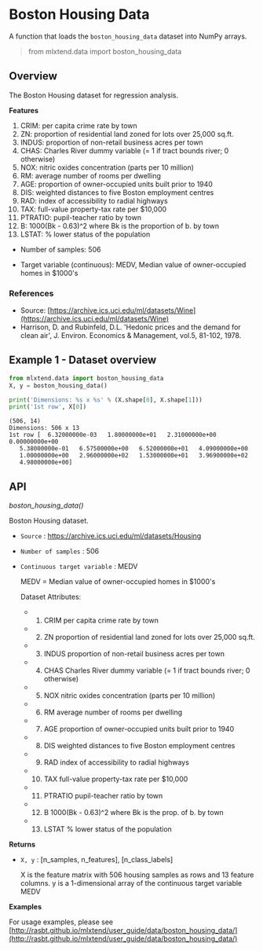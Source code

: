 # Boston Housing Data

A function that loads the `boston_housing_data` dataset into NumPy arrays.

> from mlxtend.data import boston_housing_data

## Overview

The Boston Housing dataset for regression analysis.

**Features**

1. CRIM:      per capita crime rate by town
2. ZN:        proportion of residential land zoned for lots over 25,000 sq.ft.
3. INDUS:     proportion of non-retail business acres per town
4. CHAS:      Charles River dummy variable (= 1 if tract bounds river; 0 otherwise)
5. NOX:       nitric oxides concentration (parts per 10 million)
6. RM:        average number of rooms per dwelling
7. AGE:       proportion of owner-occupied units built prior to 1940
8. DIS:       weighted distances to five Boston employment centres
9. RAD:       index of accessibility to radial highways
10. TAX:      full-value property-tax rate per $10,000
11. PTRATIO:  pupil-teacher ratio by town
12. B:        1000(Bk - 0.63)^2 where Bk is the proportion of b. by town
13. LSTAT:    % lower status of the population
    

- Number of samples: 506

- Target variable (continuous): MEDV, Median value of owner-occupied homes in $1000's


### References

- Source: [https://archive.ics.uci.edu/ml/datasets/Wine](https://archive.ics.uci.edu/ml/datasets/Wine)
- Harrison, D. and Rubinfeld, D.L. 
'Hedonic prices and the demand for clean air', J. Environ. Economics & Management, vol.5, 81-102, 1978.

## Example 1 - Dataset overview


```python
from mlxtend.data import boston_housing_data
X, y = boston_housing_data()

print('Dimensions: %s x %s' % (X.shape[0], X.shape[1]))
print('1st row', X[0])
```

    (506, 14)
    Dimensions: 506 x 13
    1st row [  6.32000000e-03   1.80000000e+01   2.31000000e+00   0.00000000e+00
       5.38000000e-01   6.57500000e+00   6.52000000e+01   4.09000000e+00
       1.00000000e+00   2.96000000e+02   1.53000000e+01   3.96900000e+02
       4.98000000e+00]


## API


*boston_housing_data()*

Boston Housing dataset.


- `Source` : https://archive.ics.uci.edu/ml/datasets/Housing


- `Number of samples` : 506



- `Continuous target variable` : MEDV

    MEDV = Median value of owner-occupied homes in $1000's

    Dataset Attributes:

    - 1) CRIM      per capita crime rate by town
    - 2) ZN        proportion of residential land zoned for lots over
    25,000 sq.ft.
    - 3) INDUS     proportion of non-retail business acres per town
    - 4) CHAS      Charles River dummy variable (= 1 if tract bounds
    river; 0 otherwise)
    - 5) NOX       nitric oxides concentration (parts per 10 million)
    - 6) RM        average number of rooms per dwelling
    - 7) AGE       proportion of owner-occupied units built prior to 1940
    - 8) DIS       weighted distances to five Boston employment centres
    - 9) RAD       index of accessibility to radial highways
    - 10) TAX      full-value property-tax rate per $10,000
    - 11) PTRATIO  pupil-teacher ratio by town
    - 12) B        1000(Bk - 0.63)^2 where Bk is the prop. of b. by town
    - 13) LSTAT    % lower status of the population

**Returns**

- `X, y` : [n_samples, n_features], [n_class_labels]

    X is the feature matrix with 506 housing samples as rows
    and 13 feature columns.
    y is a 1-dimensional array of the continuous target variable MEDV

**Examples**

For usage examples, please see
    [http://rasbt.github.io/mlxtend/user_guide/data/boston_housing_data/](http://rasbt.github.io/mlxtend/user_guide/data/boston_housing_data/)


